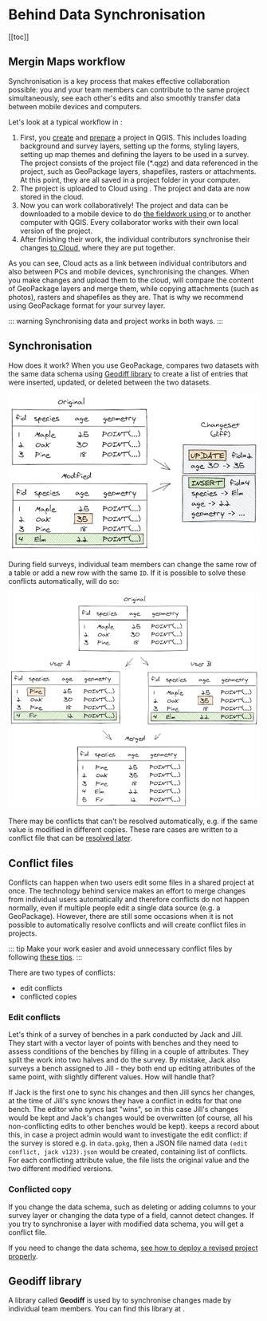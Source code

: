 # Behind Data Synchronisation
<!-- concept / reference -->
[[toc]]

## Mergin Maps workflow
Synchronisation is a key process that makes effective collaboration possible: you and your team members can contribute to the same project simultaneously, see each other's edits and also smoothly transfer data between mobile devices and computers.

Let's look at a typical workflow in <MainPlatformNameLink />:
1. First, you [create](./create-project/#create-a-project-in-qgis) and [prepare](../gis/features/) a <MainPlatformName /> project in QGIS. This includes loading background and survey layers, setting up the forms, styling layers, setting up map themes and defining the layers to be used in a survey. The <MainPlatformName /> project consists of the project file (*.qgz) and data referenced in the project, such as GeoPackage layers, shapefiles, rasters or attachments. At this point, they are all saved in a project folder in your computer.
2. The <MainPlatformName /> project is uploaded to <MainPlatformNameLink /> Cloud using [<QGISPluginName />](./plugin-sync-project/). The project and data are now stored in the cloud.
3. Now you can work collaboratively! The project and data can be downloaded to a mobile device to do [the fieldwork using <MobileAppName /> ](../tutorials/mobile/) or to another computer with QGIS. Every collaborator works with their own local version of the project.
4. After finishing their work, the individual contributors synchronise their changes [to <MainPlatformName /> Cloud](../tutorials/mobile/#saving-data-to-the-cloud), where they are put together.

As you can see, <MainPlatformName /> Cloud acts as a link between individual contributors and also between PCs and mobile devices, synchronising the changes. When you make changes and upload them to the cloud, <MainPlatformNameLink /> will compare the content of GeoPackage layers and merge them, while copying attachments (such as photos), rasters and shapefiles as they are. That is why we recommend using GeoPackage format for your survey layer.

::: warning
Synchronising data and project works in both ways.
:::

## Synchronisation
How does it work? When you use GeoPackage, <MainPlatformNameLink /> compares two datasets with the same data schema using [Geodiff library](#geodiff-library) to create a list of entries that were inserted, updated, or deleted between the two datasets. 

![geodiff](./geodiff-diff.png)

During field surveys, individual team members can change the same row of a table or add a new row with the same `ID`. If it is possible to solve these conflicts automatically, <MainPlatformName /> will do so:

![geodiff](./geodiff-rebase.png)

There may be conflicts that can't be resolved automatically, e.g. if the same value is modified in different copies. These rare cases are written to a conflict file that can be [resolved later](./missing-data/#there-are-conflict-files-in-the-folder).

## Conflict files
Conflicts can happen when two users edit some files in a shared project at once. The technology behind <MainPlatformNameLink /> service makes an effort to merge changes from individual users automatically and therefore conflicts do not happen normally, even if multiple people edit a single data source (e.g. a GeoPackage). However, there are still some occasions when it is not possible to automatically resolve conflicts and <MainPlatformName /> will create conflict files in projects.

::: tip
Make your work easier and avoid unnecessary conflict files by following [these tips](../layer/best-practice/).
:::

There are two types of conflicts:
- edit conflicts
- conflicted copies

### Edit conflicts
Let's think of a survey of benches in a park conducted by Jack and Jill. They start with a vector layer of points with benches and they need to assess conditions of the benches by filling in a couple of attributes. They split the work into two halves and do the survey. By mistake, Jack also surveys a bench assigned to Jill - they both end up editing attributes of the same point, with slightly different values. How will <MainPlatformName /> handle that?

<!-- TODO: illustration of edits - diamond shape - base, Jack, Jill, result -->

If Jack is the first one to sync his changes and then Jill syncs her changes, at the time of Jill's sync <MainPlatformName /> knows they have a conflict in edits for that one bench. The editor who syncs last "wins", so in this case Jill's changes would be kept and Jack's changes would be overwritten (of course, all his non-conflicting edits to other benches would be kept). <MainPlatformName /> keeps a record about this, in case a project admin would want to investigate the edit conflict: if the survey is stored e.g. in `data.gpkg`, then a JSON file named data `(edit conflict, jack v123).json` would be created, containing list of conflicts. For each conflicting attribute value, the file lists the original value and the two different modified versions.

### Conflicted copy
If you change the data schema, such as deleting or adding columns to your survey layer or changing the data type of a field, <MainPlatformName /> cannot detect changes. If you try to synchronise a layer with modified data schema, you will get a conflict file.

If you need to change the data schema, [see how to deploy a revised project properly](./deploy-new-project/).
 
<!-- TODO: example when that happens (change of database schema) -->

## Geodiff library
A library called **Geodiff** is used by <MainPlatformNameLink /> to synchronise changes made by individual team members. You can find this library at <GitHubRepo id="MerginMaps/geodiff" /> .
